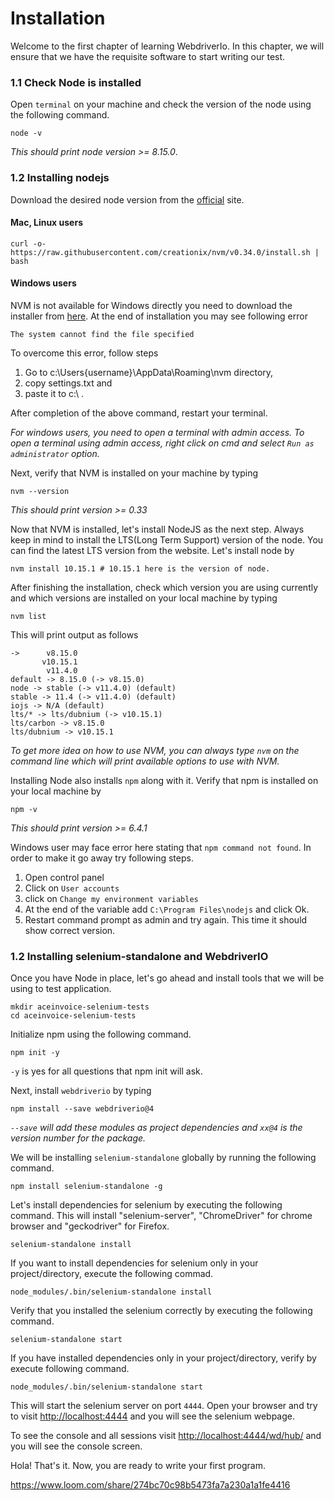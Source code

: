

# Installation

Welcome to the first chapter of learning WebdriverIo. In this chapter, we will ensure that we have the requisite software to start writing our test.


### 1.1 Check Node is installed

Open `terminal` on your machine and check the version of the node using the following command.

```
node -v
```

_This should print node version >= 8.15.0_.

### 1.2 Installing nodejs


Download the desired node version from the [official](https://nodejs.org/en/download) site.

#### Mac, Linux users

```
curl -o- https://raw.githubusercontent.com/creationix/nvm/v0.34.0/install.sh | bash
```

#### Windows users

NVM is not available for Windows directly you need to download the installer from [here](https://github.com/coreybutler/nvm-windows/releases).
At the end of installation you may see following error

```
The system cannot find the file specified
```

To overcome this error, follow steps

1. Go to c:\Users\{username}\AppData\Roaming\nvm directory,
2. copy settings.txt and
3. paste it to c:\ .


After completion of the above command, restart your terminal.

_For windows users, you need to open a terminal with admin access. To open a terminal using admin access, right click on cmd and select `Run as administrator` option._

Next, verify that NVM is installed on your machine by typing

```
nvm --version
```

_This should print version >= 0.33_

Now that NVM is installed, let's install NodeJS as the next step. Always keep in mind to install the LTS(Long Term Support) version of the node. You can find the latest LTS version from the website. Let's install node by

```
nvm install 10.15.1 # 10.15.1 here is the version of node.
```

After finishing the installation, check which version you are using currently and which versions are installed on your local machine by typing

```
nvm list
```

This will print output as follows

```
->      v8.15.0
       v10.15.1
        v11.4.0
default -> 8.15.0 (-> v8.15.0)
node -> stable (-> v11.4.0) (default)
stable -> 11.4 (-> v11.4.0) (default)
iojs -> N/A (default)
lts/* -> lts/dubnium (-> v10.15.1)
lts/carbon -> v8.15.0
lts/dubnium -> v10.15.1
```

_To get more idea on how to use NVM, you can always type `nvm` on the command line which will print available options to use with NVM._

Installing Node also installs `npm` along with it. Verify that npm is installed on your local machine by

```
npm -v
```
_This should print version >= 6.4.1_

Windows user may face error here stating that `npm command not found`. In order to make it go away try following steps.

1. Open control panel
2. Click on `User accounts`
3. click on `Change my environment variables`
4. At the end of the variable add `C:\Program Files\nodejs` and click Ok.
5. Restart command prompt as admin and try again. This time it should show correct version.

### 1.2 Installing selenium-standalone and WebdriverIO

Once you have Node in place, let's go ahead and install tools that we will be using to test application.


```
mkdir aceinvoice-selenium-tests
cd aceinvoice-selenium-tests
```

Initialize npm using the following command.

```
npm init -y
```

`-y` is yes for all questions that npm init will ask.


Next, install `webdriverio` by typing

```
npm install --save webdriverio@4
```

_`--save` will add these modules as project dependencies and `xx@4` is the version number for the package._

We will be installing `selenium-standalone` globally by running the following command.

```
npm install selenium-standalone -g
```

Let's install dependencies for selenium by executing the following command.
This will install "selenium-server", "ChromeDriver" for chrome browser and "geckodriver" for Firefox.

```
selenium-standalone install
```

If you want to install dependencies for selenium only in your project/directory, execute the following commad.

```
node_modules/.bin/selenium-standalone install
```

Verify that you installed the selenium correctly by executing the following command.

```
selenium-standalone start
```

If you have installed dependencies only in your project/directory, verify by execute following command.

```
node_modules/.bin/selenium-standalone start
```

This will start the selenium server on port `4444`.
Open your browser and try to visit [http://localhost:4444](http://localhost:4444)
and you will see the selenium webpage.

To see the console and all sessions visit [http://localhost:4444/wd/hub/](http://localhost:4444/wd/hub/) and you will see the console screen.

Hola! That's it. Now, you are ready to write your first program.

https://www.loom.com/share/274bc70c98b5473fa7a230a1a1fe4416
